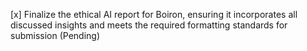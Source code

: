 [x] Finalize the ethical AI report for Boiron, ensuring it incorporates all discussed insights and meets the required formatting standards for submission (Pending)